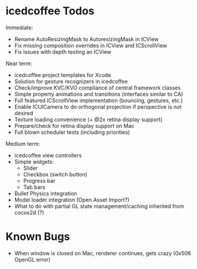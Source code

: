 icedcoffee Todos
================

Immediate:
* Rename AutoResizingMask to AutoresizingMask in ICView
* Fix missing composition overrides in ICView and ICScrollView
* Fix issues with depth testing an ICView

Near term:
* icedcoffee project templates for Xcode
* Solution for gesture recognizers in icedcoffee
* Check/improve KVC/KVO compliance of central framework classes
* Simple property animations and transitions (interfaces similar to CA)
* Full featured ICScrollView implementation (bouncing, gestures, etc.)
* Enable ICUICamera to do orthogonal projection if perspective is not desired
* Texture loading convenience (+ @2x retina display support)
* Prepare/check for retina display support on Mac
* Full blown scheduler tests (including priorities)

Medium term:
* icedcoffee view controllers
* Simple widgets:
  * Slider
  * Checkbox (switch button)
  * Progress bar
  * Tab bars
* Bullet Physics integration
* Model loader integration (Open Asset Import?)
* What to do with partial GL state management/caching inherited from cocos2d (?)


Known Bugs
==========

* When window is closed on Mac, renderer continues, gets crazy (0x506 OpenGL error)

